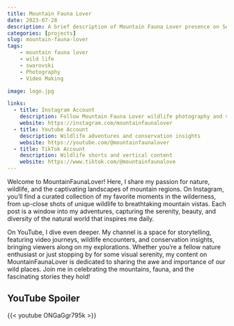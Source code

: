 ```yaml
---
title: Mountain Fauna Lover
date: 2023-07-28
description: A brief description of Mountain Fauna Lover presence on Social media Platforms
categories: [projects]
slug: mountain-fauna-lover
tags:
    - mountain fauna lover
    - wild life
    - swarovski
    - Photography
    - Video Making

image: logo.jpg

links:
  - title: Instagram Account
    description: Follow Mountain Fauna Lover wildlife photography and videos
    website: https://instagram.com/mountainfaunalover
  - title: Youtube Account
    description: Wildlife adventures and conservation insights
    website: https://youtube.com/@mountainfaunalover
  - title: TikTok Account
    description: Wildlife shorts and vertical content
    website: https://www.tiktok.com/@mountainfaunalove
---
```


Welcome to MountainFaunaLover! Here, I share my passion for nature, wildlife, and the captivating landscapes of mountain regions. On Instagram, you’ll find a curated collection of my favorite moments in the wilderness, from up-close shots of unique wildlife to breathtaking mountain vistas. Each post is a window into my adventures, capturing the serenity, beauty, and diversity of the natural world that inspires me daily.

On YouTube, I dive even deeper. My channel is a space for storytelling, featuring video journeys, wildlife encounters, and conservation insights, bringing viewers along on my explorations. Whether you’re a fellow nature enthusiast or just stopping by for some visual serenity, my content on MountainFaunaLover is dedicated to sharing the awe and importance of our wild places. Join me in celebrating the mountains, fauna, and the fascinating stories they hold!

## YouTube Spoiler

{{< youtube ONGaGgr795k >}}